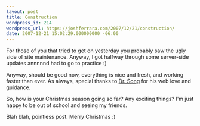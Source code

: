 ```yaml
---
layout: post
title: Construction
wordpress_id: 214
wordpress_url: https://joshferrara.com/2007/12/21/construction/
date: 2007-12-21 15:02:29.000000000 -06:00
---
```

For those of you that tried to get on yesterday you probably saw the ugly side of site maintenance. Anyway, I got halfway through some server-side updates annnnnd had to go to practice :)

Anyway, should be good now, everything is nice and fresh, and working faster than ever. As always, special thanks to <a href="http://www.bluekardia.com">Dr. Song</a> for his web love and guidance.

So, how is your Christmas season going so far? Any exciting things? I'm just happy to be out of school and seeing my friends.

Blah blah, pointless post. Merry Christmas :)
